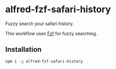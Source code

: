 # alfred-fzf-safari-history
Fuzzy search your safari history.

This workflow uses [Fzf](https://github.com/junegunn/fzf) for fuzzy searching.

## Installation
```sh
npm i -g alfred-fzf-safari-history
```